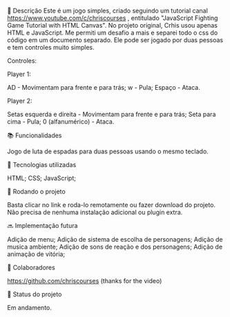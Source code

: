 📝 Descrição
Este é um jogo simples, criado seguindo um tutorial canal https://www.youtube.com/c/chriscourses , entitulado "JavaScript Fighting Game Tutorial with HTML Canvas".
No projeto original, Crhis usou apenas HTML e JavaScript. Me permiti um desafio a mais e separei todo o css do código em um documento separado.
Ele pode ser jogado por duas pessoas e tem controles muito simples.

Controles:

Player 1:

AD - Movimentam para frente e para trás;
w - Pula;
Espaço - Ataca.

Player 2:

Setas esquerda e direita - Movimentam para frente e para trás;
Seta para cima - Pula;
0 (alfanumérico) - Ataca.

📚 Funcionalidades

Jogo de luta de espadas para duas pessoas usando o mesmo teclado.

🔧 Tecnologias utilizadas

HTML;
CSS;
JavaScript;

🚀 Rodando o projeto

Basta clicar no link e roda-lo remotamente ou fazer download do projeto.
Não precisa de nenhuma instalação adicional ou plugin extra.

🔜 Implementação futura

Adição de menu;
Adição de sistema de escolha de personagens;
Adição de musica ambiente;
Adição de sons de reação e dos personagens;
Adição de animação de vitória;

🤝 Colaboradores

https://github.com/chriscourses (thanks for the video)

🎯 Status do projeto

Em andamento.
